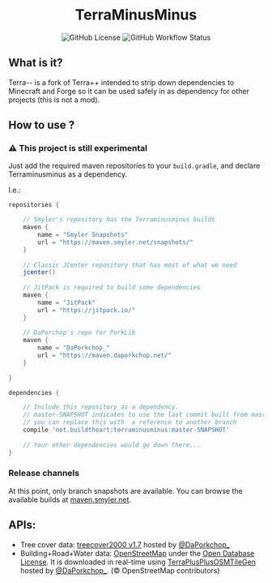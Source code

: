 <div align="center">
    <h1>TerraMinusMinus</h1>
    <img alt="GitHub License" src="https://img.shields.io/github/license/SmylerMC/terraminusminus?style=flat-square">
    <img alt="GitHub Workflow Status" src="https://img.shields.io/github/actions/workflow/status/SmylerMC/terraminusminus/test.yml?style=flat-square">
</div>



## What is it?

Terra-- is a fork of Terra++ intended to strip down dependencies to Minecraft and Forge so it can be used safely in as dependency for other projects (this is not a mod).

## How to use ?

### :warning: This project is still experimental

Just add the required maven repositories to your `build.gradle`, and declare Terraminusminus as a dependency.

I.e.:
```groovy
repositories {

    // Smyler's repository has the Terraminusminus builds
    maven {
        name = "Smyler Snapshots"
        url = "https://maven.smyler.net/snapshots/"
    }
    
    // Classic JCenter repository that has most of what we need
    jcenter()
    
    // JitPack is required to build some dependencies
    maven {
        name = "JitPack"
        url = "https://jitpack.io/"
    }
    
    // DaPorchop's repo for PorkLib
    maven {
        name = "DaPorkchop_"
        url = "https://maven.daporkchop.net/"
    }
    
}

dependencies {

    // Include this repository as a dependency.
    // master-SNAPSHOT indicates to use the last commit built from master,
    // you can replace this with  a reference to another branch 
    compile 'net.buildtheart:terraminusminus:master-SNAPSHOT'
    
    // Your other dependencies would go down there...
}
```

### Release channels

At this point, only branch snapshots are available.
You can browse the available builds at [maven.smyler.net](https://maven.smyler.net/#/snapshots/net/buildtheearth/terraminusminus).

## APIs:

- Tree cover data: [treecover2000 v1.7](https://earthenginepartners.appspot.com/science-2013-global-forest/download_v1.7.html) hosted by [@DaPorkchop_](https://github.com/DaMatrix)
- Building+Road+Water data: [OpenStreetMap](https://www.openstreetmap.org/) under the [Open Database License](https://www.openstreetmap.org/copyright). It is downloaded in real-time using [TerraPlusPlusOSMTileGen](https://github.com/DaMatrix/TerraPlusPlusOSMTileGen) hosted by [@DaPorkchop_](https://github.com/DaMatrix). (© OpenStreetMap contributors)
